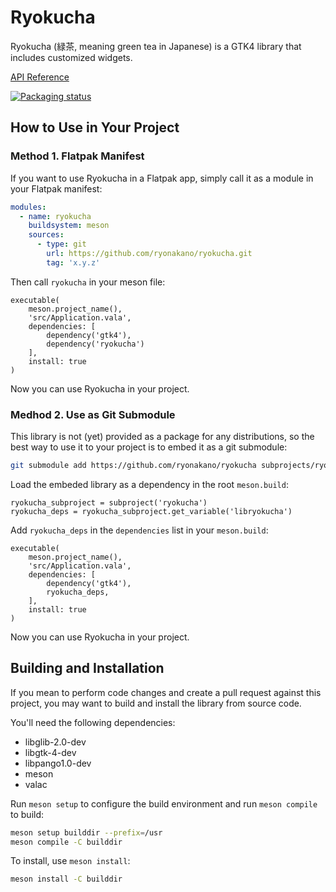 # Ryokucha
Ryokucha (緑茶, meaning green tea in Japanese) is a GTK4 library that includes customized widgets.

[API Reference](https://ryonakano.github.io/ryokucha/ryokucha)

[![Packaging status](https://repology.org/badge/vertical-allrepos/ryokucha.svg)](https://repology.org/project/ryokucha/versions)

## How to Use in Your Project
### Method 1. Flatpak Manifest
If you want to use Ryokucha in a Flatpak app, simply call it as a module in your Flatpak manifest:

```yaml
modules:
  - name: ryokucha
    buildsystem: meson
    sources:
      - type: git
        url: https://github.com/ryonakano/ryokucha.git
        tag: 'x.y.z'
```

Then call `ryokucha` in your meson file:

```meson
executable(
    meson.project_name(),
    'src/Application.vala',
    dependencies: [
        dependency('gtk4'),
        dependency('ryokucha')
    ],
    install: true
)
```

Now you can use Ryokucha in your project.

### Medhod 2. Use as Git Submodule
This library is not (yet) provided as a package for any distributions, so the best way to use it to your project is to embed it as a git submodule:

```bash
git submodule add https://github.com/ryonakano/ryokucha subprojects/ryokucha
```

Load the embeded library as a dependency in the root `meson.build`:

```meson
ryokucha_subproject = subproject('ryokucha')
ryokucha_deps = ryokucha_subproject.get_variable('libryokucha')
```

Add `ryokucha_deps` in the `dependencies` list in your `meson.build`:

```meson
executable(
    meson.project_name(),
    'src/Application.vala',
    dependencies: [
        dependency('gtk4'),
        ryokucha_deps,
    ],
    install: true
)
```

Now you can use Ryokucha in your project.

## Building and Installation
If you mean to perform code changes and create a pull request against this project, you may want to build and install the library from source code.

You'll need the following dependencies:

* libglib-2.0-dev
* libgtk-4-dev
* libpango1.0-dev
* meson
* valac

Run `meson setup` to configure the build environment and run `meson compile` to build:

```bash
meson setup builddir --prefix=/usr
meson compile -C builddir
```

To install, use `meson install`:

```bash
meson install -C builddir
```
